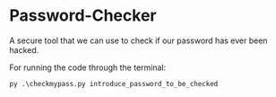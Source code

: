 # Password-Checker
A secure tool that we can use to check if our password has ever been hacked.

For running the code through the terminal:
```
py .\checkmypass.py introduce_password_to_be_checked
```

